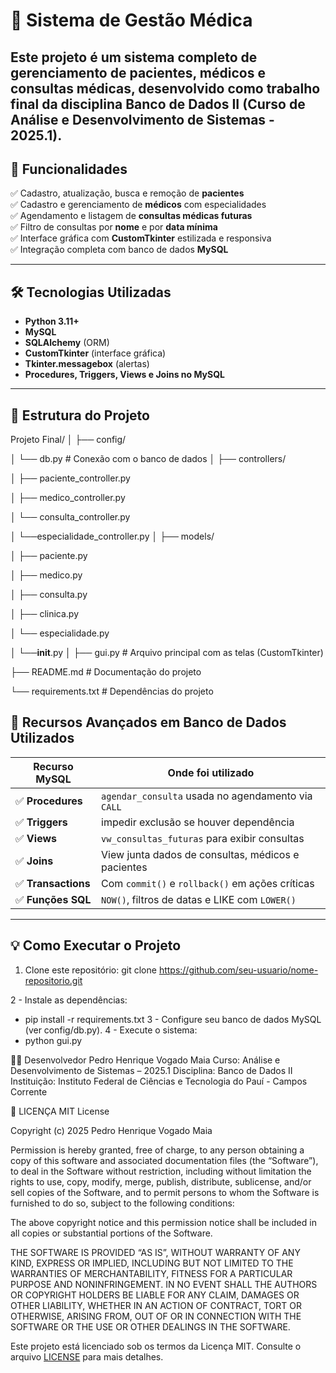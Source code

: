 # 🏥 Sistema de Gestão Médica

Este projeto é um sistema completo de gerenciamento de pacientes, médicos e consultas médicas, desenvolvido como trabalho final da disciplina **Banco de Dados II** (Curso de Análise e Desenvolvimento de Sistemas - 2025.1).
---

## 📌 Funcionalidades

✅ Cadastro, atualização, busca e remoção de **pacientes**  
✅ Cadastro e gerenciamento de **médicos** com especialidades  
✅ Agendamento e listagem de **consultas médicas futuras**  
✅ Filtro de consultas por **nome** e por **data mínima**  
✅ Interface gráfica com **CustomTkinter** estilizada e responsiva  
✅ Integração completa com banco de dados **MySQL**

---

## 🛠️ Tecnologias Utilizadas

- **Python 3.11+**
- **MySQL**
- **SQLAlchemy** (ORM)
- **CustomTkinter** (interface gráfica)
- **Tkinter.messagebox** (alertas)
- **Procedures, Triggers, Views e Joins no MySQL**

---

## 💾 Estrutura do Projeto

Projeto Final/
│
├── config/

│ └── db.py # Conexão com o banco de dados
│
├── controllers/

│ ├── paciente_controller.py

│ ├── medico_controller.py

│ └── consulta_controller.py

│ └──especialidade_controller.py
│
├── models/

│ ├── paciente.py

│ ├── medico.py

│ ├── consulta.py

│ ├── clinica.py

│ └── especialidade.py

│ └──__init__.py
│
├── gui.py # Arquivo principal com as telas (CustomTkinter)

├── README.md # Documentação do projeto

└── requirements.txt # Dependências do projeto

## 🧠 Recursos Avançados em Banco de Dados Utilizados

| Recurso MySQL     | Onde foi utilizado                                 |
|-------------------|-----------------------------------------------------|
| ✅ **Procedures**   | `agendar_consulta` usada no agendamento via `CALL` |
| ✅ **Triggers**     | impedir exclusão se houver dependência         |
| ✅ **Views**        | `vw_consultas_futuras` para exibir consultas       |
| ✅ **Joins**        | View junta dados de consultas, médicos e pacientes |
| ✅ **Transactions** | Com `commit()` e `rollback()` em ações críticas    |
| ✅ **Funções SQL**  | `NOW()`, filtros de datas e LIKE com `LOWER()`     |

---

## 💡 Como Executar o Projeto

1. Clone este repositório:
git clone https://github.com/seu-usuario/nome-repositorio.git

2 - Instale as dependências:
- pip install -r requirements.txt
3 - Configure seu banco de dados MySQL (ver config/db.py).
4 - Execute o sistema:
- python gui.py

  
👨‍💻 Desenvolvedor
Pedro Henrique Vogado Maia
Curso: Análise e Desenvolvimento de Sistemas – 2025.1
Disciplina: Banco de Dados II
Instituição: Instituto Federal de Ciências e Tecnologia do Pauí - Campos Corrente

🧾 LICENÇA
MIT License

Copyright (c) 2025 Pedro Henrique Vogado Maia

Permission is hereby granted, free of charge, to any person obtaining a copy of this software and associated documentation files (the “Software”), to deal in the Software without restriction, including without limitation the rights to use, copy, modify, merge, publish, distribute, sublicense, and/or sell copies of the Software, and to permit persons to whom the Software is furnished to do so, subject to the following conditions:

The above copyright notice and this permission notice shall be included in all copies or substantial portions of the Software.

THE SOFTWARE IS PROVIDED “AS IS”, WITHOUT WARRANTY OF ANY KIND, EXPRESS OR IMPLIED, INCLUDING BUT NOT LIMITED TO THE WARRANTIES OF MERCHANTABILITY, FITNESS FOR A PARTICULAR PURPOSE AND NONINFRINGEMENT. IN NO EVENT SHALL THE AUTHORS OR COPYRIGHT HOLDERS BE LIABLE FOR ANY CLAIM, DAMAGES OR OTHER LIABILITY, WHETHER IN AN ACTION OF CONTRACT, TORT OR OTHERWISE, ARISING FROM, OUT OF OR IN CONNECTION WITH THE SOFTWARE OR THE USE OR OTHER DEALINGS IN THE SOFTWARE.

Este projeto está licenciado sob os termos da Licença MIT. Consulte o arquivo [LICENSE](./LICENSE) para mais detalhes.

